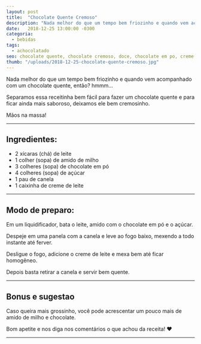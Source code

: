 ```yaml
---
layout: post
title:  "Chocolate Quente Cremoso"
description: "Nada melhor do que um tempo bem friozinho e quando vem acompanhado com um chocolate quente, então? hmmm..."
date:   2018-12-25 13:00:00 -0300
categoria:
  - bebidas
tags:
  - achocolatado
seo: chocolate quente, chocolate cremoso, doce, chocolate em po, creme de leite, como fazer chocolate
thumb: "/uploads/2018-12-25-chocolate-quente-cremoso.jpg"
---
```


Nada melhor do que um tempo bem friozinho e quando vem acompanhado com um chocolate quente, então? hmmm...

Separamos essa receitinha bem fácil para fazer um chocolate quente e para ficar ainda mais saboroso, deixamos ele bem cremosinho.

Mãos na massa!

---

## Ingredientes:
  - 2 xícaras (chá) de leite
  - 1 colher (sopa) de amido de milho
  - 3 colheres (sopa) de chocolate em pó
  - 4 colheres (sopa) de açúcar
  - 1 pau de canela
  - 1 caixinha de creme de leite

---

## Modo de preparo:
Em um liquidificador, bata o leite, amido com o chocolate em pó e o açúcar.

Despeje em uma panela com a canela e leve ao fogo baixo, mexendo a todo instante até ferver.

Desligue o fogo, adicione o creme de leite e mexa bem até ficar homogêneo.

Depois basta retirar a canela e servir bem quente.

---

## Bonus e sugestao
Caso queira mais grossinho, você pode acrescentar um pouco mais de amido de milho e chocolate.

Bom apetite e nos diga nos comentários o que achou da receita! ❤️

---
